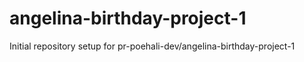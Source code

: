 # angelina-birthday-project-1

Initial repository setup for pr-poehali-dev/angelina-birthday-project-1